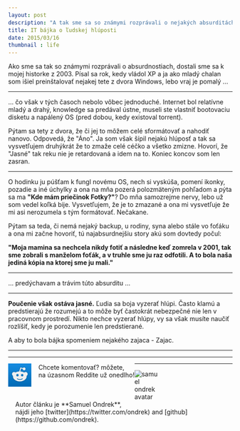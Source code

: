 ```yaml
---
layout: post
description: "A tak sme sa so známymi rozprávali o nejakých absurditách, až sme sa dostali k situácií, do ktorej…"
title: IT bájka o ľudskej hlúposti
date: 2015/03/16
thumbnail : life
---
```


Ako sme sa tak so známymi rozprávali o absurdnostiach, dostali sme sa k mojej historke z 2003.
Písal sa rok, kedy vládol XP a ja ako mladý chalan som išiel preinštalovať nejakej tete z dvora
Windows, lebo vraj je pomalý …

---

… čo však v tých časoch nebolo vôbec jednoduché. Internet bol relatívne mladý a drahý, knowledge
sa predával ústne, museli ste vlastniť bootovaciu disketu a napálený OS (pred dobou, kedy existoval
torrent).

Pýtam sa tety z dvora, že či jej to môžem celé sformátovať a nahodiť nanovo. Odpovedá, že "Áno". Ja
som však šípil nejakú hlúposť a tak sa vysvetľujem druhýkrát že to zmaže celé céčko a všetko zmizne.
Hovorí, že "Jasné" tak reku nie je retardovaná a idem na to. Koniec koncov som len zasran.

---

O hodinku ju púšťam k fungl novému OS, nech si vyskúša, pomení ikonky, pozadie a iné úchylky a ona
na mňa pozerá polozmäteným pohľadom a pýta sa ma **"Kde mám priečinok Fotky?"**? Do mňa samozrejme
nervy, lebo už som vedel koľká bije. Vysvetľujem, že je to zmazané a ona mi vysvetľuje že mi asi
nerozumela s tým formátovať. Nečakane.

Pýtam sa teda, či nemá nejaký backup, u rodiny, syna alebo stále vo foťáku a ona mi začne hovoriť,
tú najabsurdnejšiu story akú som dovtedy počul:

**"Moja mamina sa nechcela nikdy fotiť a následne keď zomrela v 2001, tak sme zobrali s manželom foťák,
a v truhle sme ju raz odfotili. A to bola naša jediná kópia na ktorej sme ju mali."**

---

… predýchavam a trávim túto absurditu …

---

**Poučenie však ostáva jasné.** Ľudia sa boja vyzerať hlúpi. Často klamú a predstierajú že rozumejú
a to môže byť častokrát nebezpečné nie len v pracovnom prostredí. Nikto nechce vyzerať hlúpy, vy sa
však musíte naučiť rozlíšiť, kedy je porozumenie len predstierané.

A aby to bola bájka spomeniem nejakého zajaca - Zajac.

---

---


<p>
	<img style="display: block;
                  max-width: 52px;
                  float: left;" src="/media/images/reddit.png" alt="reddit komentáre" />
	<span style="float: left;
                   display: block;
                   padding-left: 16px;">
		Chcete komentovať? môžete,<br/>
		na úzasnom Reddite už onedlho!
	</span>
</p>

---

<p>
	<img style="display: block;
                  max-width: 52px;
                  float: left;" src="http://bit.ly/1Eq2TeH" alt="samuel ondrek avatar" />
	<span style="float: left;
                   display: block;
                   padding-left: 16px;">
		Autor článku je **Samuel Ondrek**,<br/>
		nájdi jeho [twitter](https://twitter.com/ondrek) and [github](https://github.com/ondrek).
	</span>
</p>
